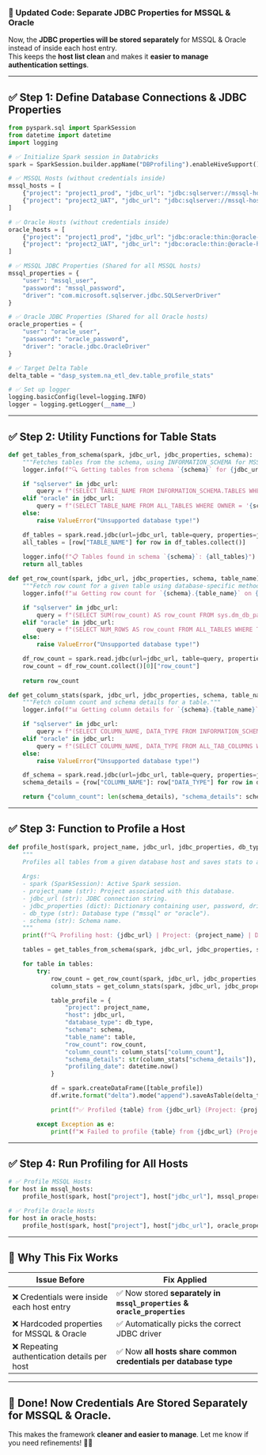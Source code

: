 ### **📌 Updated Code: Separate JDBC Properties for MSSQL & Oracle**
Now, the **JDBC properties will be stored separately** for MSSQL & Oracle instead of inside each host entry.  
This keeps the **host list clean** and makes it **easier to manage authentication settings**.

---

## **✅ Step 1: Define Database Connections & JDBC Properties**
```python
from pyspark.sql import SparkSession
from datetime import datetime
import logging

# ✅ Initialize Spark session in Databricks
spark = SparkSession.builder.appName("DBProfiling").enableHiveSupport().getOrCreate()

# ✅ MSSQL Hosts (without credentials inside)
mssql_hosts = [
    {"project": "project1_prod", "jdbc_url": "jdbc:sqlserver://mssql-host-1:1433;databaseName=db1"},
    {"project": "project2_UAT", "jdbc_url": "jdbc:sqlserver://mssql-host-2:1433;databaseName=db2"}
]

# ✅ Oracle Hosts (without credentials inside)
oracle_hosts = [
    {"project": "project1_prod", "jdbc_url": "jdbc:oracle:thin:@oracle-host-1:1521:orcl"},
    {"project": "project2_UAT", "jdbc_url": "jdbc:oracle:thin:@oracle-host-2:1521:orcl"}
]

# ✅ MSSQL JDBC Properties (Shared for all MSSQL hosts)
mssql_properties = {
    "user": "mssql_user",
    "password": "mssql_password",
    "driver": "com.microsoft.sqlserver.jdbc.SQLServerDriver"
}

# ✅ Oracle JDBC Properties (Shared for all Oracle hosts)
oracle_properties = {
    "user": "oracle_user",
    "password": "oracle_password",
    "driver": "oracle.jdbc.OracleDriver"
}

# ✅ Target Delta Table
delta_table = "dasp_system.na_etl_dev.table_profile_stats"

# ✅ Set up logger
logging.basicConfig(level=logging.INFO)
logger = logging.getLogger(__name__)
```

---

## **✅ Step 2: Utility Functions for Table Stats**
```python
def get_tables_from_schema(spark, jdbc_url, jdbc_properties, schema):
    """Fetches tables from the schema, using INFORMATION_SCHEMA for MSSQL and Oracle."""
    logger.info(f"🔍 Getting tables from schema `{schema}` for {jdbc_url}...")

    if "sqlserver" in jdbc_url:
        query = f"(SELECT TABLE_NAME FROM INFORMATION_SCHEMA.TABLES WHERE TABLE_SCHEMA = '{schema}' AND TABLE_TYPE = 'BASE TABLE') AS table_list"
    elif "oracle" in jdbc_url:
        query = f"(SELECT TABLE_NAME FROM ALL_TABLES WHERE OWNER = '{schema}') AS table_list"
    else:
        raise ValueError("Unsupported database type!")

    df_tables = spark.read.jdbc(url=jdbc_url, table=query, properties=jdbc_properties)
    all_tables = [row["TABLE_NAME"] for row in df_tables.collect()]
    
    logger.info(f"📋 Tables found in schema `{schema}`: {all_tables}")
    return all_tables

def get_row_count(spark, jdbc_url, jdbc_properties, schema, table_name):
    """Fetch row count for a given table using database-specific methods."""
    logger.info(f"📊 Getting row count for `{schema}.{table_name}` on {jdbc_url}...")

    if "sqlserver" in jdbc_url:
        query = f"(SELECT SUM(row_count) AS row_count FROM sys.dm_db_partition_stats WHERE object_id = OBJECT_ID('{schema}.{table_name}') AND index_id IN (0,1)) AS row_stats"
    elif "oracle" in jdbc_url:
        query = f"(SELECT NUM_ROWS AS row_count FROM ALL_TABLES WHERE TABLE_NAME = '{table_name}' AND OWNER = '{schema}') AS row_stats"
    else:
        raise ValueError("Unsupported database type!")

    df_row_count = spark.read.jdbc(url=jdbc_url, table=query, properties=jdbc_properties)
    row_count = df_row_count.collect()[0]["row_count"]
    
    return row_count

def get_column_stats(spark, jdbc_url, jdbc_properties, schema, table_name):
    """Fetch column count and schema details for a table."""
    logger.info(f"📊 Getting column details for `{schema}.{table_name}`...")

    if "sqlserver" in jdbc_url:
        query = f"(SELECT COLUMN_NAME, DATA_TYPE FROM INFORMATION_SCHEMA.COLUMNS WHERE TABLE_NAME = '{table_name}' AND TABLE_SCHEMA = '{schema}') AS schema_info"
    elif "oracle" in jdbc_url:
        query = f"(SELECT COLUMN_NAME, DATA_TYPE FROM ALL_TAB_COLUMNS WHERE TABLE_NAME = '{table_name}' AND OWNER = '{schema}') AS schema_info"
    else:
        raise ValueError("Unsupported database type!")

    df_schema = spark.read.jdbc(url=jdbc_url, table=query, properties=jdbc_properties)
    schema_details = {row["COLUMN_NAME"]: row["DATA_TYPE"] for row in df_schema.collect()}

    return {"column_count": len(schema_details), "schema_details": schema_details}
```

---

## **✅ Step 3: Function to Profile a Host**
```python
def profile_host(spark, project_name, jdbc_url, jdbc_properties, db_type, schema):
    """
    Profiles all tables from a given database host and saves stats to a Delta Table.
    
    Args:
    - spark (SparkSession): Active Spark session.
    - project_name (str): Project associated with this database.
    - jdbc_url (str): JDBC connection string.
    - jdbc_properties (dict): Dictionary containing user, password, driver.
    - db_type (str): Database type ("mssql" or "oracle").
    - schema (str): Schema name.
    """
    print(f"🔍 Profiling host: {jdbc_url} | Project: {project_name} | DB Type: {db_type}")

    tables = get_tables_from_schema(spark, jdbc_url, jdbc_properties, schema)

    for table in tables:
        try:
            row_count = get_row_count(spark, jdbc_url, jdbc_properties, schema, table)
            column_stats = get_column_stats(spark, jdbc_url, jdbc_properties, schema, table)

            table_profile = {
                "project": project_name,
                "host": jdbc_url,
                "database_type": db_type,
                "schema": schema,
                "table_name": table,
                "row_count": row_count,
                "column_count": column_stats["column_count"],
                "schema_details": str(column_stats["schema_details"]),
                "profiling_date": datetime.now()
            }

            df = spark.createDataFrame([table_profile])
            df.write.format("delta").mode("append").saveAsTable(delta_table)

            print(f"✅ Profiled {table} from {jdbc_url} (Project: {project_name}) and saved to Delta")

        except Exception as e:
            print(f"❌ Failed to profile {table} from {jdbc_url} (Project: {project_name}): {str(e)}")
```

---

## **✅ Step 4: Run Profiling for All Hosts**
```python
# ✅ Profile MSSQL Hosts
for host in mssql_hosts:
    profile_host(spark, host["project"], host["jdbc_url"], mssql_properties, "mssql", "dbo")

# ✅ Profile Oracle Hosts
for host in oracle_hosts:
    profile_host(spark, host["project"], host["jdbc_url"], oracle_properties, "oracle", "HR")
```

---

## **📌 Why This Fix Works**
| **Issue Before** | **Fix Applied** |
|-----------------|----------------|
| ❌ Credentials were inside each host entry | ✅ Now stored **separately in `mssql_properties` & `oracle_properties`** |
| ❌ Hardcoded properties for MSSQL & Oracle | ✅ Automatically picks the correct JDBC driver |
| ❌ Repeating authentication details per host | ✅ Now **all hosts share common credentials per database type** |

---

## **🚀 Done! Now Credentials Are Stored Separately for MSSQL & Oracle.**
This makes the framework **cleaner and easier to manage**. Let me know if you need refinements! 🚀🔥

